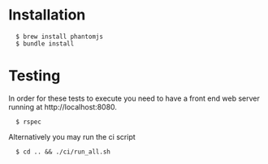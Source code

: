 # Installation

```
  $ brew install phantomjs
  $ bundle install
```

# Testing
In order for these tests to execute you need to have a front end web server running at http://localhost:8080.
```
  $ rspec
```

Alternatively you may run the ci script
```
  $ cd .. && ./ci/run_all.sh
```
